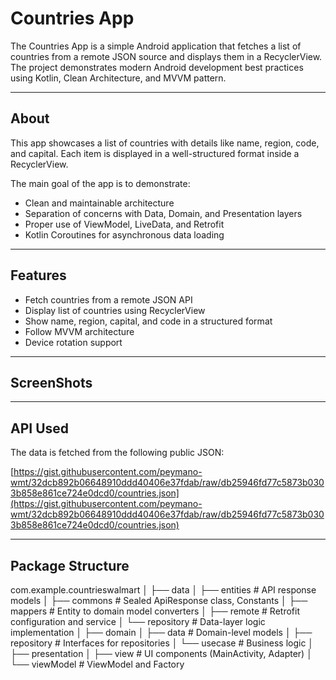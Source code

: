 # Countries App

The Countries App is a simple Android application that fetches a list of countries from a remote JSON source and displays them in a RecyclerView. The project demonstrates modern Android development best practices using Kotlin, Clean Architecture, and MVVM pattern.

---

## About

This app showcases a list of countries with details like name, region, code, and capital. Each item is displayed in a well-structured format inside a RecyclerView.

The main goal of the app is to demonstrate:

- Clean and maintainable architecture
- Separation of concerns with Data, Domain, and Presentation layers
- Proper use of ViewModel, LiveData, and Retrofit
- Kotlin Coroutines for asynchronous data loading

---

## Features

- Fetch countries from a remote JSON API
- Display list of countries using RecyclerView
- Show name, region, capital, and code in a structured format
- Follow MVVM architecture
- Device rotation support

---

## ScreenShots


---

## API Used

The data is fetched from the following public JSON:

[https://gist.githubusercontent.com/peymano-wmt/32dcb892b06648910ddd40406e37fdab/raw/db25946fd77c5873b0303b858e861ce724e0dcd0/countries.json](https://gist.githubusercontent.com/peymano-wmt/32dcb892b06648910ddd40406e37fdab/raw/db25946fd77c5873b0303b858e861ce724e0dcd0/countries.json)

---

## Package Structure
com.example.countrieswalmart
│
├── data
│   ├── entities          # API response models
│   ├── commons           # Sealed ApiResponse class, Constants
│   ├── mappers           # Entity to domain model converters
│   ├── remote            # Retrofit configuration and service
│   └── repository        # Data-layer logic implementation
│
├── domain
│   ├── data              # Domain-level models
│   ├── repository        # Interfaces for repositories
│   └── usecase           # Business logic
│
├── presentation
│   ├── view              # UI components (MainActivity, Adapter)
│   └── viewModel         # ViewModel and Factory

